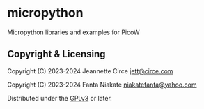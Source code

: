 # micropython
Micropython libraries and examples for PicoW

## Copyright & Licensing
Copyright (C) 2023-2024 Jeannette Circe <jett@circe.com> 

Copyright (C) 2023-2024 Fanta Niakate <niakatefanta@yahoo.com> 


Distributed under the [GPLv3] or later.

[`<jett@circe.com>`]: mailto:jett@circe.com

[`<niakatefanta@yahoo.com>`]: mailto:niakatefanta@yahoo.com

[GPLv3]: LICENSE.md

